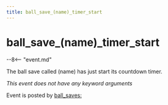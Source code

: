 ```yaml
---
title: ball_save_(name)_timer_start
---
```


# ball_save_(name)\_timer_start


--8<-- "event.md"

The ball save called (name) has just start its countdown timer.

*This event does not have any keyword arguments*

Event is posted by [ball_saves:](../config/ball_saves.md)
